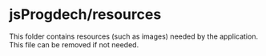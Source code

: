 # jsProgdech/resources

This folder contains resources (such as images) needed by the application. This file can
be removed if not needed.
